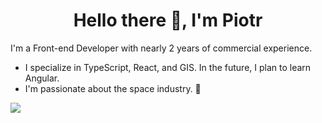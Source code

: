<h1 align="center">Hello there 👋, I'm Piotr</h1>

<!--
**pmilosz99/pmilosz99** is a ✨ _special_ ✨ repository because its `README.md` (this file) appears on your GitHub profile.

Here are some ideas to get you started:

- 🔭 I’m currently working on ...
- 🌱 I’m currently learning ...
- 👯 I’m looking to collaborate on ...
- 🤔 I’m looking for help with ...
- 💬 Ask me about ...
- 📫 How to reach me: ...
- 😄 Pronouns: ...
- ⚡ Fun fact: ...
-->

I'm a Front-end Developer with nearly 2 years of commercial experience.

- I specialize in TypeScript, React, and GIS. In the future, I plan to learn Angular.
- I'm passionate about the space industry. 🚀

![](https://komarev.com/ghpvc/?username=pmilosz99&style=flat&blue)
